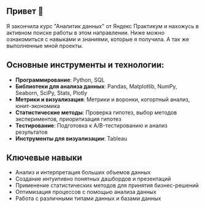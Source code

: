 

## Привет 👋

Я закончила курс "Аналитик данных" от Яндекс Практикум и нахожусь в активном поиске работы в этом направлении. Ниже можно ознакомиться с навыками и знаниями, которые я получила. А так же выполненные мной проекты.

## Основные инструменты и технологии:

- **Программирование**: Python, SQL
- **Библиотеки для анализа данных**: Pandas, Matplotlib, NumPy, Seaborn, SciPy, Stats, Plotly
- **Метрики и визуализация**: Метрики и воронки, когортный анализ, юнит-экономика
- **Статистические методы**: Проверка гипотез, выбор методов экспериментов, приоритизация гипотез
- **Тестирование**: Подготовка к A/B-тестированию и анализ результатов
- **Инструменты для визуализации**: Tableau

## Ключевые навыки

- Анализ и интерпретация больших объемов данных
- Создание интуитивно понятных дашбордов и презентаций
- Применение статистических методов для принятия бизнес-решений
- Оптимизация процессов с помощью анализа данных
- Работа с различными типами данных и базами данных
